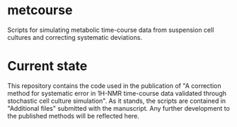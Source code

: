 # metcourse

Scripts for simulating metabolic time-course data from suspension cell cultures and correcting systematic deviations.

# Current state

This repository contains the code used in the publication of "A correction method for systematic error in 1H-NMR time-course data validated through stochastic cell culture simulation". As it stands, the scripts are contained in "Additional files" submitted with the manuscript. Any further development to the published methods will be reflected here.
